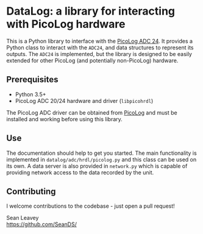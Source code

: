 # DataLog: a library for interacting with PicoLog hardware
This is a Python library to interface with the [PicoLog ADC 24](https://www.picotech.com/data-logger/adc-20-adc-24/precision-data-acquisition).
It provides a Python class to interact with the `ADC24`, and data structures
to represent its outputs. The `ADC24` is implemented, but the library is
designed to be easily extended for other PicoLog (and potentially non-PicoLog)
hardware.

## Prerequisites
  * Python 3.5+
  * PicoLog ADC 20/24 hardware and driver (`libpicohrdl`)

The PicoLog ADC driver can be obtained from
[PicoLog](https://www.picotech.com/downloads/) and must be installed and working
before using this library.

## Use
The documentation should help to get you started. The main functionality is
implemented in `datalog/adc/hrdl/picolog.py` and this class can be used on its
own. A data server is also provided in `network.py` which is capable of providing
network access to the data recorded by the unit.

## Contributing
I welcome contributions to the codebase - just open a pull request!

Sean Leavey  
https://github.com/SeanDS/
